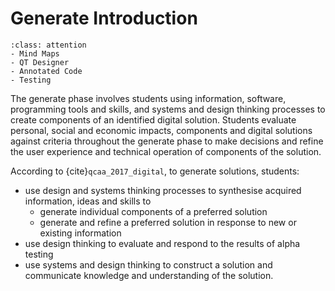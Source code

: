 # Generate Introduction
```{admonition} Tools used to complete the Generate phase:
:class: attention
- Mind Maps
- QT Designer
- Annotated Code
- Testing
```

The generate phase involves students using information, software, programming tools and skills, and systems and design thinking processes to create components of an identified digital solution. Students evaluate personal, social and economic impacts, components and digital solutions against criteria throughout the generate phase to make decisions and refine the user experience and technical operation of components of the solution.

According to {cite}`qcaa_2017_digital`, to generate solutions, students:
- use design and systems thinking processes to synthesise acquired information, ideas and skills to
  - generate individual components of a preferred solution
  - generate and refine a preferred solution in response to new or existing information
- use design thinking to evaluate and respond to the results of alpha testing
- use systems and design thinking to construct a solution and communicate knowledge and understanding of the solution.